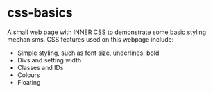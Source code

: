 # css-basics
A small web page with INNER CSS to demonstrate some basic styling mechanisms.
CSS features used on this webpage include:
- Simple styling, such as font size, underlines, bold
- Divs and setting width
- Classes and IDs
- Colours
- Floating
